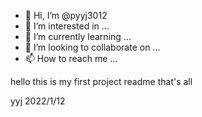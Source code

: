 - 👋 Hi, I’m @pyyj3012
- 👀 I’m interested in ...
- 🌱 I’m currently learning ...
- 💞️ I’m looking to collaborate on ...
- 📫 How to reach me ...

<!---
pyyj3012/pyyj3012 is a ✨ special ✨ repository because its `README.md` (this file) appears on your GitHub profile.
You can click the Preview link to take a look at your changes.
--->
hello 
this is my first project readme
that's all
   
   yyj
   2022/1/12
   
   
